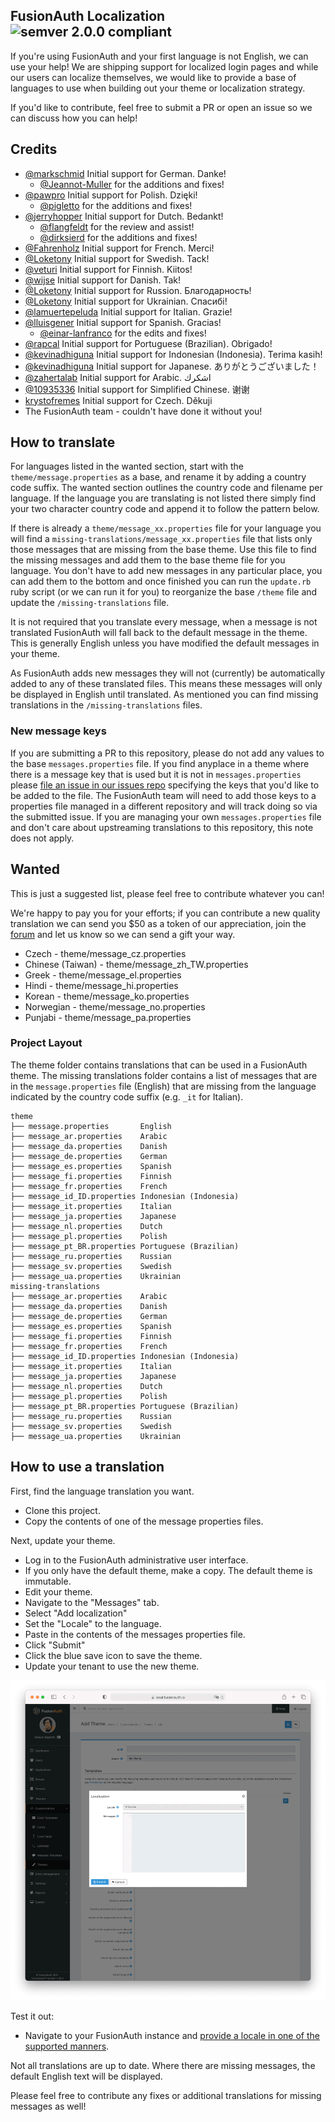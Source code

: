 ## FusionAuth Localization ![semver 2.0.0 compliant](http://img.shields.io/badge/semver-2.0.0-brightgreen.svg?style=flat-square)

If you're using FusionAuth and your first language is not English, we can use your help! We are shipping support for localized login pages and while our users can localize themselves, we would like to provide a base of languages to use when building out your theme or localization strategy.

If you'd like to contribute, feel free to submit a PR or open an issue so we can discuss how you can help!

## Credits
- [@markschmid](https://github.com/markschmid) Initial support for German. Danke!
  - [@Jeannot-Muller](https://github.com/Jeannot-Muller) for the additions and fixes!
- [@pawpro](https://github.com/pawpro) Initial support for Polish. Dzięki!
  - [@pigletto](https://github.com/pigletto) for the additions and fixes!
- [@jerryhopper](https://github.com/jerryhopper) Initial support for Dutch. Bedankt!
  - [@flangfeldt](https://github.com/flangfeldt) for the review and assist!
  - [@dirksierd](https://github.com/dirksierd) for the additions and fixes!
- [@Fahrenholz](https://github.com/Fahrenholz) Initial support for French. Merci!
- [@Loketony](https://github.com/Loketony) Initial support for Swedish. Tack!
- [@veturi](https://github.com/veturi) Initial support for Finnish. Kiitos!
- [@wijse](https://github.com/wijse) Initial support for Danish. Tak!
- [@Loketony](https://github.com/Loketony) Initial support for Russion. Благодарность!
- [@Loketony](https://github.com/Loketony) Initial support for Ukrainian. Спасибі!
- [@lamuertepeluda](https://github.com/lamuertepeluda) Initial support for Italian. Grazie!
- [@lluisgener](https://github.com/lluisgener) Initial support for Spanish. Gracias!
  - [@einar-lanfranco](https://github.com/einar-lanfranco) for the edits and fixes!
- [@rapcal](https://github.com/rapcal) Initial support for Portuguese (Brazilian). Obrigado!
- [@kevinadhiguna](https://github.com/kevinadhiguna) Initial support for Indonesian (Indonesia). Terima kasih!
- [@kevinadhiguna](https://github.com/kevinadhiguna) Initial support for Japanese. ありがとうございました！
- [@zahertalab](https://github.com/zahertalab) Initial support for Arabic. اشكرك
- [@10935336](https://github.com/10935336) Initial support for Simplified Chinese. 谢谢
- [krystofremes](https://github.com/krystofremes) Initial support for Czech. Děkuji
- The FusionAuth team - couldn't have done it without you!

## How to translate

For languages listed in the wanted section, start with the `theme/message.properties` as a base, and rename it by adding a country code suffix. The wanted section outlines the country code and filename per language. If the language you are translating is not listed there simply find your two character country code and append it to follow the pattern below.

If there is already a `theme/message_xx.properties` file for your language you will find a `missing-translations/message_xx.properties` file that lists only those messages that are missing from the base theme. Use this file to find the missing messages and add them to the base theme file for you language. You don't have to add new messages in any particular place, you can add them to the bottom and once finished you can run the `update.rb` ruby script (or we can run it for you) to reorganize the base `/theme` file and update the `/missing-translations` file.

It is not required that you translate every message, when a message is not translated FusionAuth will fall back to the default message in the theme. This is generally English unless you have modified the default messages in your theme.

As FusionAuth adds new messages they will not (currently) be automatically added to any of these translated files. This means these messages will only be displayed in English until translated. As mentioned you can find missing translations in the `/missing-translations` files.

### New message keys

If you are submitting a PR to this repository, please do not add any values to the base `messages.properties` file. If you find anyplace in a theme where there is a message key that is used but it is not in `messages.properties` please [file an issue in our issues repo](https://github.com/fusionauth/fusionauth-issues/issues) specifying the keys that you'd like to be added to the file. The FusionAuth team will need to add those keys to a properties file managed in a different repository and will track doing so via the submitted issue. If you are managing your own `messages.properties` file and don't care about upstreaming translations to this repository, this note does not apply.

## Wanted

This is just a suggested list, please feel free to contribute whatever you can!

We're happy to pay you for your efforts; if you can contribute a new quality translation we can send you $50 as a token of our appreciation, join the [forum](https://fusionauth.io/community/forum/) and let us know so we can send a gift your way.

- Czech - theme/message_cz.properties
- Chinese (Taiwan) - theme/message_zh_TW.properties
- Greek - theme/message_el.properties
- Hindi - theme/message_hi.properties
- Korean - theme/message_ko.properties
- Norwegian - theme/message_no.properties
- Punjabi - theme/message_pa.properties

### Project Layout

The theme folder contains translations that can be used in a FusionAuth theme. The missing translations folder contains a list of messages that are in the `message.properties` file (English) that are missing from the language indicated by the country code suffix (e.g. `_it` for Italian).

```
theme
├── message.properties       English
├── message_ar.properties    Arabic
├── message_da.properties    Danish
├── message_de.properties    German
├── message_es.properties    Spanish
├── message_fi.properties    Finnish
├── message_fr.properties    French
├── message_id_ID.properties Indonesian (Indonesia)
├── message_it.properties    Italian
├── message_ja.properties    Japanese
├── message_nl.properties    Dutch
├── message_pl.properties    Polish
├── message_pt_BR.properties Portuguese (Brazilian)
├── message_ru.properties    Russian
├── message_sv.properties    Swedish
├── message_ua.properties    Ukrainian
missing-translations
├── message_ar.properties    Arabic
├── message_da.properties    Danish
├── message_de.properties    German
├── message_es.properties    Spanish
├── message_fi.properties    Finnish
├── message_fr.properties    French
├── message_id_ID.properties Indonesian (Indonesia)
├── message_it.properties    Italian
├── message_ja.properties    Japanese
├── message_nl.properties    Dutch
├── message_pl.properties    Polish
├── message_pt_BR.properties Portuguese (Brazilian)
├── message_ru.properties    Russian
├── message_sv.properties    Swedish
├── message_ua.properties    Ukrainian
```

## How to use a translation

First, find the language translation you want.

* Clone this project. 
* Copy the contents of one of the message properties files.

Next, update your theme.

* Log in to the FusionAuth administrative user interface.
* If you only have the default theme, make a copy. The default theme is immutable.
* Edit your theme. 
* Navigate to the "Messages" tab.
* Select "Add localization"
* Set the "Locale" to the language.
* Paste in the contents of the messages properties file.
* Click "Submit"
* Click the blue save icon to save the theme.
* Update your tenant to use the new theme.

![Editing a theme to add localization](/images/theme-editing.png)

Test it out:

* Navigate to your FusionAuth instance and [provide a locale in one of the supported manners](https://fusionauth.io/docs/v1/tech/core-concepts/localization-and-internationalization/#hosted-login-pages).

Not all translations are up to date. Where there are missing messages, the default English text will be displayed.

Please feel free to contribute any fixes or additional translations for missing messages as well!
